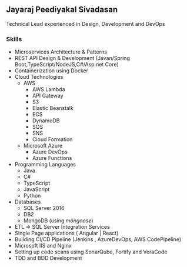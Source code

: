 ## Jayaraj Peediyakal Sivadasan

Technical Lead experienced in Design, Development and DevOps 

### Skills
- Microservices Architecture & Patterns
- REST API  Design & Development (Javan/Spring Boot,TypeScript/NodeJS,C#/Asp.net Core)
- Containerization using Docker
- Cloud Technologies
  - AWS 
    - AWS Lambda
    - API Gateway
    - S3
    - Elastic Beanstalk 
    - ECS
    - DynamoDB
    - SQS 
    - SNS
    - Cloud Formation
  - Microsoft Azure
    - Azure DevOps
    - Azure Functions
- Programming Languages
  - Java
  - C#
  - TypeScript
  - JavaScript
  - Python
- Databases
  - SQL Server 2016
  - DB2
  - MongoDB (using _mongoose_)
- ETL => SQL Server Integration Services
- Single Page applications ( Angular | React)
- Building CI/CD Pipeline (Jenkins , AzureDevOps, AWS CodePipeline)
- Microsoft IIS and Nginx
- Setting up code scans using SonarQube, Fortify and VeraCode
- TDD and BDD Development
